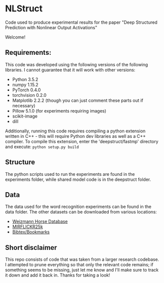 # NLStruct
Code used to produce experimental results for the paper "Deep Structured Prediction with Nonlinear Output Activations"

Welcome! 

## Requirements:
This code was developed using the following versions of the following libraries. I cannot guarantee that it will work with other versions:
- Python 3.5.2
- numpy 1.15.2
- PyTorch 0.4.0
- torchvision 0.2.0
- Matplotlib 2.2.2 (though you can just comment these parts out if necessary)
- Pillow 5.1.0 (for experiments requiring images)
- scikit-image
- dill

Additionally, running this code requires compiling a python extension written in C++ - this will require Python dev libraries as well as a C++ compiler. To compile this extension, enter the 'deepstruct/fastmp' directory and execute:
`python setup.py build`

## Structure
The python scripts used to run the experiments are found in the experiments folder, while shared model code is in the deepstruct folder.

## Data
The data used for the word recognition experiments can be found in the data folder. The other datasets can be downloaded from various locations:
- [Weizmann Horse Database](http://www.msri.org/people/members/eranb/)
- [MIRFLICKR25k](http://press.liacs.nl/mirflickr/mirdownload.html)
- [Bibtex/Bookmarks](http://mulan.sourceforge.net/datasets-mlc.html)


## Short disclaimer
This repo consists of code that was taken from a larger research codebase. I attempted to prune everything so that only the relevant code remains; if something seems to be missing, just let me know and I'll make sure to track it down and add it back in. Thanks for taking a look!
